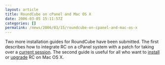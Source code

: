 ```yaml
---
layout: article
title: RoundCube on cPanel and Mac OS X
date: 2006-03-05 15:11:57Z
categories: []
permalink: /news/2006/03/15/roundcube-on-cpanel-and-mac-os-x
---
```

Two more installation guides for RoundCube have been submitted. The first describes how to integrate RC on a cPanel system with a patch for taking over a [current session][1]. The second guide is useful for all who want to [install][2] or [upgrade][3] RC on Mac OS X.

[1]: http://www.hostgeekz.com/guides/cPanel/64/Install_RoundCube_on_cPanel.htm
[2]: http://switch.richard5.net/2006/01/06/installing-the-roundcube-webmail-on-the-mac-mini-server/
[3]: http://switch.richard5.net/2006/02/09/upgraded-my-roundcube-installation/

